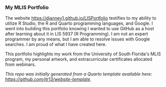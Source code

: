 ### My MLIS Portfolio

The website https://djanney1.github.io/LISPortfolio testifies to my ability to utilize R Studio, the R and Quarto programming languages, and Google. I went into building this portfolio knowing I wanted to use GitHub as a host after learning about it in LIS 5937 (R Programming). I am not an expert programmer by any means, but I am able to resolve issues with Google searches. I am proud of what I have created here.

This portfolio highlights my work from the University of South Florida's MLIS program, my personal artwork, and extracurricular certificates allocated from webinars.

*This repo was initially generated from a Quarto template available here: https://github.com/jtr13/website-template.*
